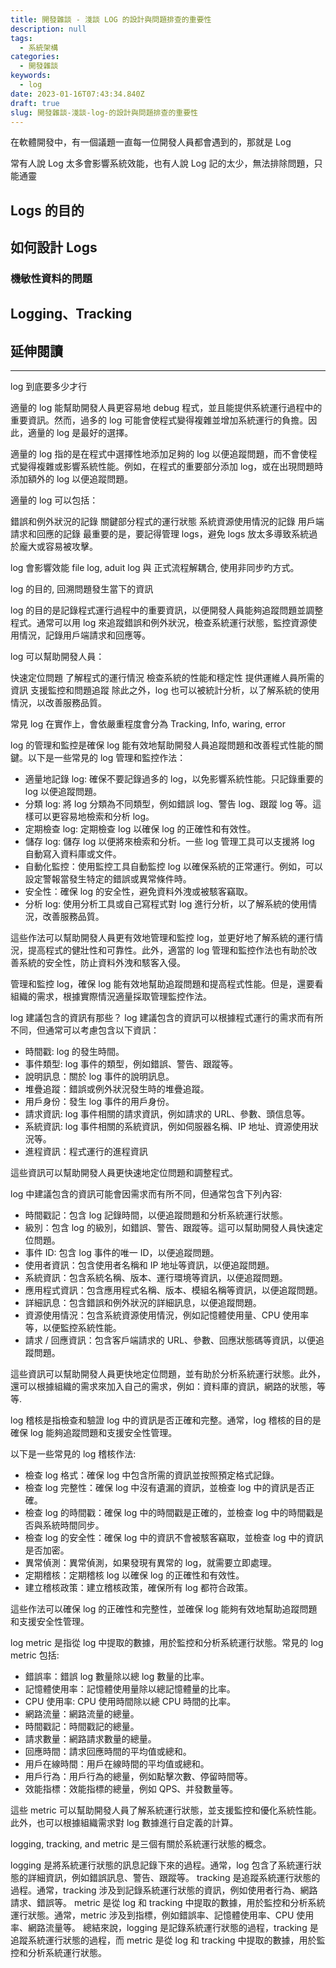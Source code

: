 ```yaml
---
title: 開發雜談 - 淺談 LOG 的設計與問題排查的重要性
description: null
tags:
  - 系統架構
categories:
  - 開發雜談
keywords:
  - log
date: 2023-01-16T07:43:34.840Z
draft: true
slug: 開發雜談-淺談-log-的設計與問題排查的重要性
---
```


在軟體開發中，有一個議題一直每一位開發人員都會遇到的，那就是 Log

常有人說 Log 太多會影響系統效能，也有人說 Log 記的太少，無法排除問題，只能通靈

<!--more-->

## Logs 的目的

## 如何設計 Logs

### 機敏性資料的問題

## Logging、Tracking

## 延伸閱讀

---

log 到底要多少才行

適量的 log 能幫助開發人員更容易地 debug 程式，並且能提供系統運行過程中的重要資訊。然而，過多的 log 可能會使程式變得複雜並增加系統運行的負擔。因此，適量的 log 是最好的選擇。

適量的 log 指的是在程式中選擇性地添加足夠的 log 以便追蹤問題，而不會使程式變得複雜或影響系統性能。例如，在程式的重要部分添加 log，或在出現問題時添加額外的 log 以便追蹤問題。

適量的 log 可以包括：

錯誤和例外狀況的記錄
關鍵部分程式的運行狀態
系統資源使用情況的記錄
用戶端請求和回應的記錄
最重要的是，要記得管理 logs，避免 logs 放太多導致系統過於龐大或容易被攻擊。

log 會影響效能
    file log, aduit log 
 與 正式流程解耦合, 使用非同步旳方式。

log 的目的, 回溯問題發生當下的資訊

log 的目的是記錄程式運行過程中的重要資訊，以便開發人員能夠追蹤問題並調整程式。通常可以用 log 來追蹤錯誤和例外狀況，檢查系統運行狀態，監控資源使用情況，記錄用戶端請求和回應等。

log 可以幫助開發人員：

快速定位問題
了解程式的運行情況
檢查系統的性能和穩定性
提供運維人員所需的資訊
支援監控和問題追蹤
除此之外，log 也可以被統計分析，以了解系統的使用情況，以改善服務品質。

常見 log 在實作上，會依嚴重程度會分為 Tracking, Info, waring, error 

log 的管理和監控是確保 log 能有效地幫助開發人員追蹤問題和改善程式性能的關鍵。以下是一些常見的 log 管理和監控作法：

- 適量地記錄 log: 確保不要記錄過多的 log，以免影響系統性能。只記錄重要的 log 以便追蹤問題。
- 分類 log: 將 log 分類為不同類型，例如錯誤 log、警告 log、跟蹤 log 等。這樣可以更容易地檢索和分析 log。
- 定期檢查 log: 定期檢查 log 以確保 log 的正確性和有效性。
- 儲存 log: 儲存 log 以便將來檢索和分析。一些 log 管理工具可以支援將 log 自動寫入資料庫或文件。
- 自動化監控：使用監控工具自動監控 log 以確保系統的正常運行。例如，可以設定警報當發生特定的錯誤或異常條件時。
- 安全性：確保 log 的安全性，避免資料外洩或被駭客竊取。
- 分析 log: 使用分析工具或自己寫程式對 log 進行分析，以了解系統的使用情況，改善服務品質。

這些作法可以幫助開發人員更有效地管理和監控 log，並更好地了解系統的運行情況，提高程式的健壯性和可靠性。此外，適當的 log 管理和監控作法也有助於改善系統的安全性，防止資料外洩和駭客入侵。

管理和監控 log，確保 log 能有效地幫助追蹤問題和提高程式性能。但是，還要看組織的需求，根據實際情況適量採取管理監控作法。

log 建議包含的資訊有那些？
log 建議包含的資訊可以根據程式運行的需求而有所不同，但通常可以考慮包含以下資訊：

- 時間戳: log 的發生時間。
- 事件類型: log 事件的類型，例如錯誤、警告、跟蹤等。
- 說明訊息：關於 log 事件的說明訊息。
- 堆疊追蹤：錯誤或例外狀況發生時的堆疊追蹤。
- 用戶身份：發生 log 事件的用戶身份。
- 請求資訊: log 事件相關的請求資訊，例如請求的 URL、參數、頭信息等。
- 系統資訊: log 事件相關的系統資訊，例如伺服器名稱、IP 地址、資源使用狀況等。
- 進程資訊：程式運行的進程資訊

這些資訊可以幫助開發人員更快速地定位問題和調整程式。

log 中建議包含的資訊可能會因需求而有所不同，但通常包含下列內容:

- 時間戳記：包含 log 記錄時間，以便追蹤問題和分析系統運行狀態。
- 級別：包含 log 的級別，如錯誤、警告、跟蹤等。這可以幫助開發人員快速定位問題。
- 事件 ID: 包含 log 事件的唯一 ID，以便追蹤問題。
- 使用者資訊：包含使用者名稱和 IP 地址等資訊，以便追蹤問題。
- 系統資訊：包含系統名稱、版本、運行環境等資訊，以便追蹤問題。
- 應用程式資訊：包含應用程式名稱、版本、模組名稱等資訊，以便追蹤問題。
- 詳細訊息：包含錯誤和例外狀況的詳細訊息，以便追蹤問題。
- 資源使用情況：包含系統資源使用情況，例如記憶體使用量、CPU 使用率等，以便監控系統性能。
- 請求 / 回應資訊：包含客戶端請求的 URL、參數、回應狀態碼等資訊，以便追蹤問題。

這些資訊可以幫助開發人員更快地定位問題，並有助於分析系統運行狀態。此外，還可以根據組織的需求來加入自己的需求，例如：資料庫的資訊，網路的狀態，等等.

log 稽核是指檢查和驗證 log 中的資訊是否正確和完整。通常，log 稽核的目的是確保 log 能夠追蹤問題和支援安全性管理。

以下是一些常見的 log 稽核作法:

- 檢查 log 格式：確保 log 中包含所需的資訊並按照預定格式記錄。
- 檢查 log 完整性：確保 log 中沒有遺漏的資訊，並檢查 log 中的資訊是否正確。
- 檢查 log 的時間戳：確保 log 中的時間戳是正確的，並檢查 log 中的時間戳是否與系統時間同步。
- 檢查 log 的安全性：確保 log 中的資訊不會被駭客竊取，並檢查 log 中的資訊是否加密。
- 異常偵測：異常偵測，如果發現有異常的 log，就需要立即處理。
- 定期稽核：定期稽核 log 以確保 log 的正確性和有效性。
- 建立稽核政策：建立稽核政策，確保所有 log 都符合政策。

這些作法可以確保 log 的正確性和完整性，並確保 log 能夠有效地幫助追蹤問題和支援安全性管理。


log metric 是指從 log 中提取的數據，用於監控和分析系統運行狀態。常見的 log metric 包括:

- 錯誤率：錯誤 log 數量除以總 log 數量的比率。
- 記憶體使用率：記憶體使用量除以總記憶體量的比率。
- CPU 使用率: CPU 使用時間除以總 CPU 時間的比率。
- 網路流量：網路流量的總量。
- 時間戳記：時間戳記的總量。
- 請求數量：網路請求數量的總量。
- 回應時間：請求回應時間的平均值或總和。
- 用戶在線時間：用戶在線時間的平均值或總和。
- 用戶行為：用戶行為的總量，例如點擊次數、停留時間等。
- 效能指標：效能指標的總量，例如 QPS、并發數量等。

這些 metric 可以幫助開發人員了解系統運行狀態，並支援監控和優化系統性能。此外，也可以根據組織需求對 log 數據進行自定義的計算。


logging, tracking, and metric 是三個有關於系統運行狀態的概念。

logging 是將系統運行狀態的訊息記錄下來的過程。通常，log 包含了系統運行狀態的詳細資訊，例如錯誤訊息、警告、跟蹤等。
tracking 是追蹤系統運行狀態的過程。通常，tracking 涉及到記錄系統運行狀態的資訊，例如使用者行為、網路請求、錯誤等。
metric 是從 log 和 tracking 中提取的數據，用於監控和分析系統運行狀態。通常，metric 涉及到指標，例如錯誤率、記憶體使用率、CPU 使用率、網路流量等。
總結來說，logging 是記錄系統運行狀態的過程，tracking 是追蹤系統運行狀態的過程，而 metric 是從 log 和 tracking 中提取的數據，用於監控和分析系統運行狀態。